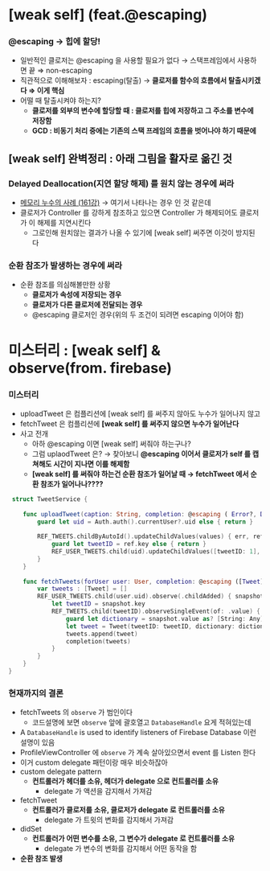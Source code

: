 # [weak self] (feat.@escaping)

### @escaping → 힙에 할당!

- 일반적인 클로저는 @escaping 을 사용할 필요가 없다 → 스택프레임에서 사용하면 끝 ⇒ non-escaping
- 직관적으로 이해해보자 : escaping(탈출) → **클로저를 함수의 흐름에서 탈출시키겠다 ⇒ 이게 핵심**
- 어떨 때 탈출시켜야 하는지?
    - **클로저를 외부의 변수에 할당할 때 : 클로저를 힙에 저장하고 그 주소를 변수에 저장함**
    - **GCD : 비동기 처리 중에는 기존의 스택 프레임의 흐름을 벗어나야 하기 때문에**

## [weak self] 완벽정리 : 아래 그림을 활자로 옮긴 것

### **Delayed Deallocation(지연 할당 해제) 를 원치 않는 경우에 써라**

- [메모리 누수의 사례 (161강)](https://www.notion.so/161-6e7110bbb908416585d6a7d179caf981?pvs=21) → 여기서 나타나는 경우 인 것 같은데
- 클로저가 Controller 를 강하게 참조하고 있으면 Controller 가 해제되어도 클로저가 이 해제를 지연시킨다
    - 그로인해 원치않는 결과가 나올 수 있기에  [weak self] 써주면 이것이 방지된다

### 순환 참조가 발생하는 경우에 써라

- 순환 참조를 의심해볼만한 상황
    - **클로저가 속성에 저장되는 경우**
    - **클로저가 다른 클로저에 전달되는 경우**
    - @escaping 클로저인 경우(위의 두 조건이 되려면 escaping 이어야 함)

# 미스터리 : [weak self] & observe(from. firebase)

### 미스터리

- uploadTweet 은 컴플리션에 [weak self] 를 써주지 않아도 누수가 일어나지 않고
- fetchTweet 은 컴플리션에 **[weak self] 를 써주지 않으면 누수가 일어난다**
- 사고 전개
    - 아하 @escaping 이면 [weak self] 써줘야 하는구나?
    - 그럼 uplaodTweet 은? → 찾아보니 **@escaping 이어서 클로저가 self 를 캡쳐해도 시간이 지나면 이를 해제함**
    - **[weak self] 를 써줘야 하는건 순환 참조가 일어날 때 → fetchTweet 에서 순환 참조가 일어나나????**

```swift
 struct TweetService {
    
    func uploadTweet(caption: String, completion: @escaping ( Error?, DatabaseReference) -> Void) {
        guard let uid = Auth.auth().currentUser?.uid else { return }
        
        REF_TWEETS.childByAutoId().updateChildValues(values) { err, ref in
            guard let tweetID = ref.key else { return }
            REF_USER_TWEETS.child(uid).updateChildValues([tweetID: 1], withCompletionBlock: completion)
        }
    }
    
    func fetchTweets(forUser user: User, completion: @escaping ([Tweet]) -> Void) {
        var tweets : [Tweet] = []
        REF_USER_TWEETS.child(user.uid).observe(.childAdded) { snapshot in
            let tweetID = snapshot.key
            REF_TWEETS.child(tweetID).observeSingleEvent(of: .value) { snapshot in
                guard let dictionary = snapshot.value as? [String: Any] else { return }
                let tweet = Tweet(tweetID: tweetID, dictionary: dictionary, user: user)
                tweets.append(tweet)
                completion(tweets)
            }
        }
    }
}
```

### 현재까지의 결론

- fetchTweets 의 `observe` 가 범인이다
    - 코드설명에 보면 `observe` 앞에 괄호열고 `DatabaseHandle` 요게 적혀있는데
- A `DatabaseHandle` is used to identify listeners of Firebase Database 이런 설명이 있음
- ProfileViewController 에 `observe` 가 계속 살아있으면서 event 를 Listen 한다
- 이거 custom delegate 패턴이랑 매우 비슷하잖아
- custom delegate pattern
    - **컨트롤러가 헤더를 소유, 헤더가 delegate 으로 컨트롤러를 소유**
        - delegate 가 액션을 감지해서 가져감
- fetchTweet
    - **컨트롤러가 클로저를 소유, 클로저가 delegate 로 컨트롤러를 소유**
        - delegate 가 트윗의 변화를 감지해서 가져감
- didSet
    - **컨트롤러가 어떤 변수를 소유, 그 변수가 delegate 로 컨트롤러를 소유**
        - delegate 가 변수의 변화를 감지해서 어떤 동작을 함
- **순환 참조 발생**
